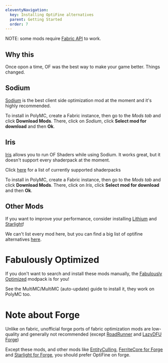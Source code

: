 ```yaml
---
eleventyNavigation:
  key: Installing OptiFine alternatives
  parent: Getting Started
  order: 7
---
```


NOTE: some mods require [Fabric API](../download-mods/#fabric) to work.

## Why this

Once opon a time, OF was the best way to make your game better. Things changed.

## Sodium

[Sodium](https://modrinth.com/mod/sodium) is the best client side optimization mod at the moment and it's highly recommended.

To install in PolyMC, create a Fabric instance, then go to the *Mods tab* and click **Download Mods**. There, click on *Sodium*, click **Select mod for download** and then **Ok**.

## Iris

[Iris](https://irisshaders.net/) allows you to run OF Shaders while using Sodium. It works great, but it doesn't support every shaderpack at the moment.

Click [here](https://github.com/IrisShaders/Iris/blob/trunk/docs/supportedshaders.md) for a list of currently supported shaderpacks

To install in PolyMC, create a Fabric instance, then go to the *Mods tab* and click **Download Mods**. There, click on *Iris*, click **Select mod for download** and then **Ok**.

## Other Mods

If you want to improve your performance, consider installing [Lithium](https://modrinth.com/mod/lithium) and [Starlight](https://modrinth.com/mod/starlight)!

We can't list every mod here, but you can find a big list of optifine alternatives [here](https://lambdaurora.dev/optifine_alternatives/).

# Fabulously Optimized

If you don't want to search and install these mods manually, the [Fabulously Optimized](https://github.com/Fabulously-Optimized/fabulously-optimized) modpack is for you!

See the MultiMC/MultiMC (auto-update) guide to install it, they work on PolyMC too.

# Note about Forge

Unlike on fabric, unofficial forge ports of fabric optimization mods are low-quality and generally not recommended (except [RoadRunner](https://www.curseforge.com/minecraft/mc-mods/roadrunner) and [LazyDFU Forge](https://www.curseforge.com/minecraft/mc-mods/lazy-dfu-forge))

Except these mods, and other mods like [EntityCulling](https://www.curseforge.com/minecraft/mc-mods/entityculling), [FerriteCore for Forge](https://www.curseforge.com/minecraft/mc-mods/ferritecore) and [Starlight for Forge](https://modrinth.com/mod/starlight-forge), you should prefer OptiFine on forge.
